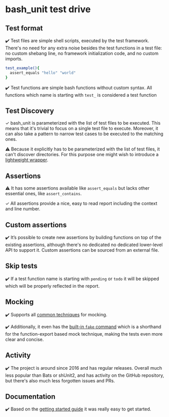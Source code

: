 # bash_unit test drive

## Test format

✔️ Test files are simple shell scripts, executed by the test framework. There's no need for any extra noise besides the test
functions in a test file: no custom shebang line, no framework initialization code, and no custom imports.

```bash
test_example(){
  assert_equals "hello" "world"
}
```

✔️ Test functions are simple bash functions without custom syntax. All functions which name is starting with `test_`
is considered a test function


## Test Discovery

✓ bash_unit is parameterized with the list of test files to be executed. This means that it's trivial to focus on a single
test file to execute. Moreover, it can also take a pattern to narrow test cases to be executed to the matching ones.

⚠️ Because it explicitly has to be parameterized with the list of test files, it can't discover directories. For this purpose
one might wish to introduce a [lightweight wrapper](https://github.com/dodie/testing-in-bash/blob/master/example-bash_unit/test.sh).


## Assertions

⚠️ It has some assertions available like `assert_equals` but lacks other essential ones, like `assert_contains`.

✓ All assertions provide a nice, easy to read report including the context and line number.


## Custom assertions

✔️ It’s possible to create new assertions by building functions on top of the existing assertions, although there's no dedicated no dedicated lower-level API to support it. Custom assertions can be sourced from an external file.


## Skip tests

✔️ If a test function name is starting with `pending` or `todo` it will be skipped which will be properly reflected in the report.


## Mocking

✔️ Supports all [common techniques](https://github.com/dodie/testing-in-bash/tree/master/mocking) for mocking.

✔️ Additionally, it even has the
[built-in `fake` command](https://github.com/pgrange/bash_unit/blob/a10751626ef0caa2bc5988a574e9a546426a2791/bash_unit#L123-L133)
which is a shorthand for the function-export based mock technique,
making the tests even more clear and concise.


## Activity

✔️ The project is around since 2016 and has regular releases. Overall much less popular than Bats or shUnit2, and has activity
on the GitHub repository, but there's also much less forgotten issues and PRs.


## Documentation

✔️ Based on the [getting started guide](https://github.com/pgrange/bash_unit) it was really easy to get started.
